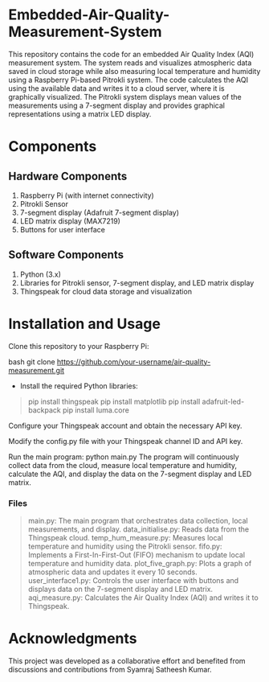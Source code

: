 # Embedded-Air-Quality-Measurement-System
This repository contains the code for an embedded Air Quality Index (AQI) measurement system. The system reads and visualizes atmospheric data saved in cloud storage while also measuring local temperature and humidity using a Raspberry Pi-based Pitrokli system. The code calculates the AQI using the available data and writes it to a cloud server, where it is graphically visualized. The Pitrokli system displays mean values of the measurements using a 7-segment display and provides graphical representations using a matrix LED display.

# Components
## Hardware Components
1. Raspberry Pi (with internet connectivity)
2. Pitrokli Sensor
3. 7-segment display (Adafruit 7-segment display)
4. LED matrix display (MAX7219)
5. Buttons for user interface
## Software Components
1. Python (3.x)
2. Libraries for Pitrokli sensor, 7-segment display, and LED matrix display
3. Thingspeak for cloud data storage and visualization

# Installation and Usage
Clone this repository to your Raspberry Pi:

bash
git clone https://github.com/your-username/air-quality-measurement.git
- Install the required Python libraries:
> pip install thingspeak
> pip install matplotlib
> pip install adafruit-led-backpack
> pip install luma.core

Configure your Thingspeak account and obtain the necessary API key.

Modify the config.py file with your Thingspeak channel ID and API key.

Run the main program:
python main.py
The program will continuously collect data from the cloud, measure local temperature and humidity, calculate the AQI, and display the data on the 7-segment display and LED matrix.

### Files
> main.py: The main program that orchestrates data collection, local measurements, and display.
> data_initialise.py: Reads data from the Thingspeak cloud.
> temp_hum_measure.py: Measures local temperature and humidity using the Pitrokli sensor.
> fifo.py: Implements a First-In-First-Out (FIFO) mechanism to update local temperature and humidity data.
> plot_five_graph.py: Plots a graph of atmospheric data and updates it every 10 seconds.
> user_interface1.py: Controls the user interface with buttons and displays data on the 7-segment display and LED matrix.
> aqi_measure.py: Calculates the Air Quality Index (AQI) and writes it to Thingspeak.

# Acknowledgments
This project was developed as a collaborative effort and benefited from discussions and contributions from Syamraj Satheesh Kumar.
